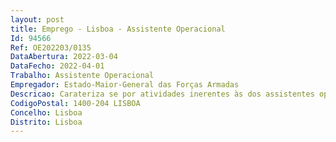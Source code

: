 ```yaml
--- 
layout: post
title: Emprego - Lisboa - Assistente Operacional
Id: 94566
Ref: OE202203/0135
DataAbertura: 2022-03-04
DataFecho: 2022-04-01
Trabalho: Assistente Operacional
Empregador: Estado-Maior-General das Forças Armadas
Descricao: Carateriza se por atividades inerentes às dos assistentes operacionais, nomeadamente ao exercício de funções de natureza executiva no que respeita às funções realizadas na área do serviço de mesa e copa competindo lhe, designadamente, as seguintes atribuições a. Efetuar o serviço completo de mesas b. Participa no arranjo da sala de refeições, de acordo com as características do serviço a executar, preparando as mesas c. Estar informado acerca da composição dos pratos e menus do dia d. Zelar pela arrumação, conservação e limpeza de todos os materiais, equipamentos e utensílios à guarda da secção e. Colaborar na preparação da mesa do buffet e providenciar a rápida reposição das iguarias f. Atender e anotar os pedidos dos clientes g. Colaborar no apoio a prestar na realização dos vários eventos e cerimónias que decorrem no Instituto h. Preparar, arrumar e limpar os aparadores e ofícios, bem como, levantar mesas sujas i. Cumprir e fazer cumprir as normas HACCP.
CodigoPostal: 1400-204 LISBOA
Concelho: Lisboa
Distrito: Lisboa
--- 
```

